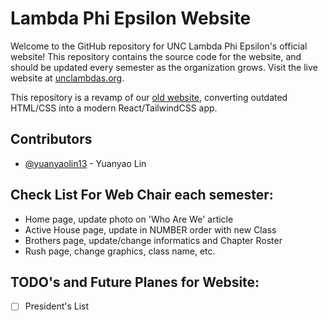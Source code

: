 # Lambda Phi Epsilon Website

Welcome to the GitHub repository for UNC Lambda Phi Epsilon's official website! This repository contains the source code for the website, and should be updated every semester as the organization grows. Visit the live website at [unclambdas.org](https://unclambdas.org/).

This repository is a revamp of our [old website](https://github.com/yuanyaolin13/unclambdasweb), converting outdated HTML/CSS into a modern React/TailwindCSS app.

## Contributors

- [@yuanyaolin13](https://github.com/yuanyaolin13) - Yuanyao Lin

## Check List For Web Chair each semester:
- Home page, update photo on 'Who Are We' article
- Active House page, update in NUMBER order with new Class
- Brothers page, update/change informatics and Chapter Roster
- Rush page, change graphics, class name, etc.

## TODO's and Future Planes for Website:

- [ ] President's List 
